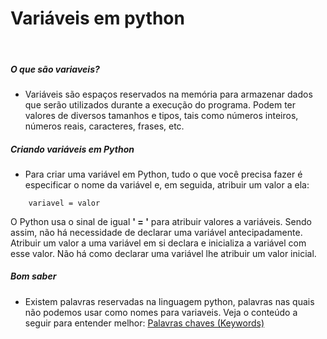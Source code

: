 <h1>Variáveis em python</h1>
<br>

##### O que são variaveis?

- Variáveis são espaços reservados na memória para armazenar dados que serão utilizados durante a execução do programa. Podem ter valores de diversos tamanhos e tipos, tais como números inteiros, números reais, caracteres, frases, etc.

##### Criando variáveis em Python

- Para criar uma variável em Python, tudo o que você precisa fazer é especificar o nome da variável e, em seguida, atribuir um valor a ela:

```
    variavel = valor
```

O Python usa o sinal de igual **' = '** para atribuir valores a variáveis. Sendo assim, não há necessidade de declarar uma variável antecipadamente. Atribuir um valor a uma variável em si declara e inicializa a variável com esse valor. Não há como declarar uma variável lhe atribuir um valor inicial.

##### Bom saber

- Existem palavras reservadas na linguagem python, palavras nas quais não podemos usar como nomes para variaveis. Veja o conteúdo a seguir para entender melhor: [Palavras chaves (Keywords)](/Extras/keywords.md)
